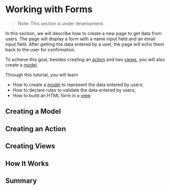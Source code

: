 Working with Forms
==================

> Note: This section is under development.

In this section, we will describe how to create a new page to get data from users.
The page will display a form with a name input field and an email input field.
After getting the data entered by a user, the page will echo them back to the user for confirmation.

To achieve this goal, besides creating an [action](structure-controllers.md) and
two [views](structure-views.md), you will also create a [model](structure-models.md).

Through this tutorial, you will learn

* How to create a [model](structure-models.md) to represent the data entered by users;
* How to declare rules to validate the data entered by users;
* How to build an HTML form in a [view](structure-views.md).


Creating a Model
----------------

Creating an Action
------------------

Creating Views
--------------

How It Works
------------

Summary
-------
